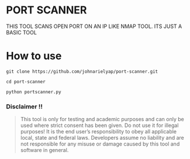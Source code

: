 # PORT SCANNER

THIS TOOL SCANS OPEN PORT ON AN IP LIKE NMAP TOOL.
ITS JUST A BASIC TOOL


# How to use
```
git clone https://github.com/johnarielyap/port-scanner.git
```

```
cd port-scanner
```

```
python portscanner.py
```



### Disclaimer !!

> This tool is only for testing and academic purposes and can only be used where strict consent has been given. Do not use it for
> illegal purposes! It is the end user’s responsibility to obey all applicable local, state and federal laws. Developers assume no
> liability and are not responsible for any misuse or damage caused by this tool and software in general.
